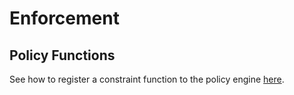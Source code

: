 # Enforcement

## Policy Functions

See how to register a constraint function to the policy engine [here](developer/policy-engine.md).
